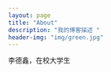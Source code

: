 ```yaml
---
layout: page
title: "About"
description: "我的博客描述 " 
header-img: "img/green.jpg"
---
```


李德鑫，在校大学生






